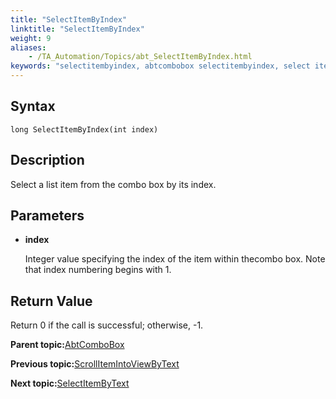 ```yaml
--- 
title: "SelectItemByIndex"
linktitle: "SelectItemByIndex"
weight: 9
aliases: 
    - /TA_Automation/Topics/abt_SelectItemByIndex.html
keywords: "selectitembyindex, abtcombobox selectitembyindex, select item by index, select item at given index from combo box"
---
```


## Syntax

`long SelectItemByIndex(int index)`

## Description

Select a list item from the combo box by its index.

## Parameters

-   **index**

    Integer value specifying the index of the item within thecombo box. Note that index numbering begins with 1.


## Return Value

Return 0 if the call is successful; otherwise, -1.

**Parent topic:**[AbtComboBox](/TA_Automation/Topics/abt_AbtComboBox.html)

**Previous topic:**[ScrollItemIntoViewByText](/TA_Automation/Topics/abt_ScrollItemIntoView_2.html)

**Next topic:**[SelectItemByText](/TA_Automation/Topics/abt_SelectItemByText.html)

